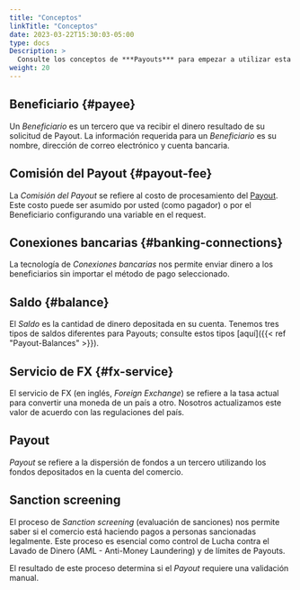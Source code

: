```yaml
---
title: "Conceptos"
linkTitle: "Conceptos"
date: 2023-03-22T15:30:03-05:00
type: docs
Description: >
  Consulte los conceptos de ***Payouts*** para empezar a utilizar esta función ¡fácilmente!.
weight: 20
---
```


## Beneficiario {#payee}
Un _Beneficiario_ es un tercero que va recibir el dinero resultado de su solicitud de Payout. La información requerida para un _Beneficiario_ es su nombre, dirección de correo electrónico y cuenta bancaria.

## Comisión del Payout {#payout-fee}
La _Comisión del Payout_ se refiere al costo de procesamiento del [Payout](#payout). Este costo puede ser asumido por usted (como pagador) o por el Beneficiario configurando una variable en el request.

## Conexiones bancarias {#banking-connections}
La tecnología de _Conexiones bancarias_ nos permite enviar dinero a los beneficiarios sin importar el método de pago seleccionado.

## Saldo {#balance}
El _Saldo_ es la cantidad de dinero depositada en su cuenta. Tenemos tres tipos de saldos diferentes para Payouts; consulte estos tipos [aquí]({{< ref "Payout-Balances" >}}).

## Servicio de FX {#fx-service}
El servicio de FX (en inglés, _Foreign Exchange_) se refiere a la tasa actual para convertir una moneda de un país a otro. Nosotros actualizamos este valor de acuerdo con las regulaciones del país.

## Payout
_Payout_ se refiere a la dispersión de fondos a un tercero utilizando los fondos depositados en la cuenta del comercio. 

## Sanction screening
El proceso de _Sanction screening_ (evaluación de sanciones) nos permite saber si el comercio está haciendo pagos a personas sancionadas legalmente. Este proceso es esencial como control de Lucha contra el Lavado de Dinero (AML - Anti-Money Laundering) y de límites de Payouts.

El resultado de este proceso determina si el _Payout_ requiere una validación manual.


